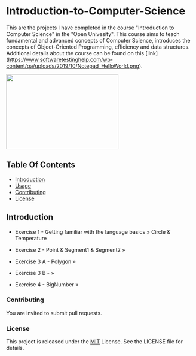 # Introduction-to-Computer-Science
This are the projects I have completed in the course "Introduction to Computer Science" in the "Open Univesity". This course aims to teach fundamental and advanced concepts of Computer Science, introduces the concepts of Object-Oriented Programming, efficiency and data structures. Additional details about the course can be found on this [link]
(https://www.softwaretestinghelp.com/wp-content/qa/uploads/2019/10/Notepad_HelloWorld.png).

<img src="https://sites.google.com/site/cs4217jan2011team6/_/rsrc/1300357774275/tutorials/helloworld-tutorial/HelloWorldExample.jpg" width= "300" height= "200">

## Table Of Contents
- [Introduction](#introduction)
- [Usage](#usage)
- [Contributing](#contributing)
- [License](#license)


## Introduction
- Exercise 1 - Getting familiar with the language basics  » Circle & Temperature

- Exercise 2 - Point & Segment1 & Segment2 » 

- Exercise 3 A - Polygon » 

- Exercise 3 B -  »

- Exercise 4 - BigNumber » 

### Contributing
You are invited to submit pull requests.

### License
This project is released under the [MIT](https://choosealicense.com/licenses/mit/) License. See the LICENSE file for details.
